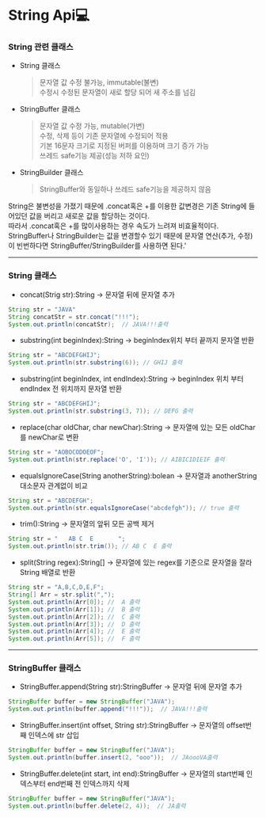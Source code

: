 # String Api💻

### String 관련 클래스

- String 클래스
  > 문자열 값 수정 불가능, immutable(불변)  
  > 수정시 수정된 문자열이 새로 할당 되어 새 주소를 넘김
- StringBuffer 클래스
  > 문자열 값 수정 가능, mutable(가변)  
  > 수정, 삭제 등이 기존 문자열에 수정되어 적용  
  > 기본 16문자 크기로 지정된 버퍼를 이용하며 크기 증가 가능  
  > 쓰레드 safe기능 제공(성능 저하 요인)
- StringBuilder 클래스
  > StringBuffer와 동일하나 쓰레드 safe기능을 제공하지 않음

String은 불변성을 가졌기 때문에 .concat혹은 +를 이용한 값변경은 기존 String에 들어있던 값을 버리고 새로운 값을 할당하는 것이다.  
따라서 .concat혹은 +를 많이사용하는 경우 속도가 느려져 비효율적이다.  
StringBuffer나 StringBuilder는 값을 변경할수 있기 때문에 문자열 연산(추가, 수정)이 빈번하다면 StringBuffer/StringBuilder를 사용하면 된다.'

---

### String 클래스

- concat(Strig str):String -> 문자열 뒤에 문자열 추가

```JAVA
String str = "JAVA"
String concatStr = str.concat("!!!");
System.out.println(concatStr);  // JAVA!!!출력
```

- substring(int beginIndex):String -> beginIndex위치 부터 끝까지 문자열 반환

```JAVA
String str = "ABCDEFGHIJ";
System.out.println(str.substring(6)); // GHIJ 출력
```

- substring(int beginIndex, int endIndex):String -> beginIndex 위치 부터 endIndex 전 위치까지 문자열 반환

```JAVA
String str = "ABCDEFGHIJ";
System.out.println(str.substring(3, 7)); // DEFG 출력
```

- replace(char oldChar, char newChar):String -> 문자열에 있는 모든 oldChar를 newChar로 변환

```JAVA
String str = "AOBOCODOEOF";
System.out.println(str.replace('O', 'I')); // AIBICIDIEIF 출력
```

- equalsIgnoreCase(String anotherString):bolean -> 문자열과 anotherString 대소문자 관계없이 비교

```JAVA
String str = "ABCDEFGH";
System.out.println(str.equalsIgnoreCase("abcdefgh")); // true 출력
```

- trim():String -> 문자열의 앞뒤 모든 공백 제거

```JAVA
String str = "   AB C  E       ";
System.out.println(str.trim()); // AB C  E 출력
```

- split(String regex):String[] -> 문자열에 있는 regex를 기준으로 문자열을 잘라 String 배열로 반환

```JAVA
String str = "A,B,C,D,E,F";
String[] Arr = str.split(",");
System.out.println(Arr[0]); //  A 출력
System.out.println(Arr[1]); //  B 출력
System.out.println(Arr[2]); //  C 출력
System.out.println(Arr[3]); //  D 출력
System.out.println(Arr[4]); //  E 출력
System.out.println(Arr[5]); //  F 출력
```

---

### StringBuffer 클래스

- StringBuffer.append(String str):StringBuffer -> 문자열 뒤에 문자열 추가

```JAVA
StringBuffer buffer = new StringBuffer("JAVA");
System.out.println(buffer.append("!!!"));  // JAVA!!!출력
```

- StringBuffer.insert(int offset, String str):StringBuffer -> 문자열의 offset번째 인덱스에 str 삽입

```JAVA
StringBuffer buffer = new StringBuffer("JAVA");
System.out.println(buffer.insert(2, "ooo"));  // JAoooVA출력
```

- StringBuffer.delete(int start, int end):StringBuffer -> 문자열의 start번째 인덱스부터 end번째 전 인덱스까지 삭제

```JAVA
StringBuffer buffer = new StringBuffer("JAVA");
System.out.println(buffer.delete(2, 4));  // JA출력
```
